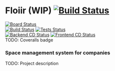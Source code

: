# Floiir (WIP)  [![Build Status](https://img.shields.io/github/license/h4570/floiir)](https://img.shields.io/github/license/h4570/floiir)

[![Board Status](https://dev.azure.com/tasob/d7134f6d-faf1-4986-b977-820b14ad602d/0306c199-dd55-4259-b4d8-0a31414a15b3/_apis/work/boardbadge/6c59e99b-d656-46f0-a00e-68213696503c?columnOptions=1)](https://dev.azure.com/tasob/floiir/_boards/board/t/floiir%20Team/Backlog%20items)\
[![Build Status](https://dev.azure.com/tasob/floiir/_apis/build/status/h4570.floiir?branchName=master)](https://dev.azure.com/tasob/floiir/_build?definitionId=1)
[![Tests Status](https://img.shields.io/azure-devops/tests/tasob/floiir/1/master)](https://dev.azure.com/tasob/floiir/_testManagement/runs)\
[![Backend CD Status](https://vsrm.dev.azure.com/tasob/_apis/public/Release/badge/d7134f6d-faf1-4986-b977-820b14ad602d/1/1)](https://dev.azure.com/tasob/floiir/_release?_a=releases&view=mine&definitionId=1)
[![Frontend CD Status](https://vsrm.dev.azure.com/tasob/_apis/public/Release/badge/d7134f6d-faf1-4986-b977-820b14ad602d/1/2)](https://dev.azure.com/tasob/floiir/_release?_a=releases&view=mine&definitionId=1)\
TODO: Coveralls badge

### Space management system for companies

TODO: Project description
